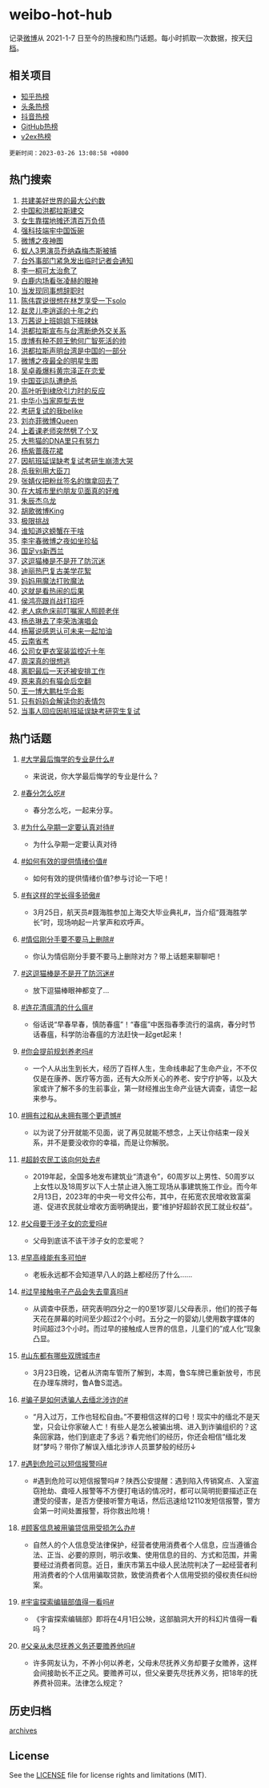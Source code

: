 # weibo-hot-hub

记录[微博](https://www.weibo.com)从 2021-1-7 日至今的热搜和热门话题。每小时抓取一次数据，按天[归档](archives)。

## 相关项目

- [知乎热榜](https://github.com/lonnyzhang423/zhihu-hot-hub)
- [头条热榜](https://github.com/lonnyzhang423/toutiao-hot-hub)
- [抖音热榜](https://github.com/lonnyzhang423/douyin-hot-hub)
- [GitHub热榜](https://github.com/lonnyzhang423/github-hot-hub)
- [v2ex热榜](https://github.com/lonnyzhang423/v2ex-hot-hub)


`更新时间：2023-03-26 13:08:58 +0800`

## 热门搜索

1. [共建美好世界的最大公约数](https://m.weibo.cn/search?containerid=100103type%3D1%26t%3D10%26q%3D%23%E5%85%B1%E5%BB%BA%E7%BE%8E%E5%A5%BD%E4%B8%96%E7%95%8C%E7%9A%84%E6%9C%80%E5%A4%A7%E5%85%AC%E7%BA%A6%E6%95%B0%23&stream_entry_id=51&isnewpage=1&extparam=seat%3D1%26c_type%3D51%26pos%3D0%26stream_entry_id%3D51%26cate%3D10103%26filter_type%3Drealtimehot%26dgr%3D0%26display_time%3D1679807336%26pre_seqid%3D16798073368230127680146&luicode=10000011&lfid=106003type%253D25%2526t%253D3%2526disable_hot%253D1%2526filter_type%253Drealtimehot)
1. [中国和洪都拉斯建交](https://m.weibo.cn/search?containerid=100103type%3D1%26t%3D10%26q%3D%23%E4%B8%AD%E5%9B%BD%E5%92%8C%E6%B4%AA%E9%83%BD%E6%8B%89%E6%96%AF%E5%BB%BA%E4%BA%A4%23&stream_entry_id=31&isnewpage=1&extparam=seat%3D1%26realpos%3D1%26band_rank%3D1%26q%3D%2523%25E4%25B8%25AD%25E5%259B%25BD%25E5%2592%258C%25E6%25B4%25AA%25E9%2583%25BD%25E6%258B%2589%25E6%2596%25AF%25E5%25BB%25BA%25E4%25BA%25A4%2523%26dgr%3D0%26flag%3D1%26stream_entry_id%3D31%26cate%3D5001%26pos%3D0%26c_type%3D31%26lcate%3D5001%26filter_type%3Drealtimehot%26display_time%3D1679807336%26pre_seqid%3D16798073368230127680146&luicode=10000011&lfid=106003type%253D25%2526t%253D3%2526disable_hot%253D1%2526filter_type%253Drealtimehot)
1. [女生靠摆地摊还清百万负债](https://m.weibo.cn/search?containerid=100103type%3D1%26t%3D10%26q%3D%23%E5%A5%B3%E7%94%9F%E9%9D%A0%E6%91%86%E5%9C%B0%E6%91%8A%E8%BF%98%E6%B8%85%E7%99%BE%E4%B8%87%E8%B4%9F%E5%80%BA%23&stream_entry_id=31&isnewpage=1&extparam=seat%3D1%26realpos%3D2%26band_rank%3D2%26q%3D%2523%25E5%25A5%25B3%25E7%2594%259F%25E9%259D%25A0%25E6%2591%2586%25E5%259C%25B0%25E6%2591%258A%25E8%25BF%2598%25E6%25B8%2585%25E7%2599%25BE%25E4%25B8%2587%25E8%25B4%259F%25E5%2580%25BA%2523%26dgr%3D0%26flag%3D0%26stream_entry_id%3D31%26cate%3D5001%26pos%3D1%26c_type%3D31%26lcate%3D5001%26filter_type%3Drealtimehot%26display_time%3D1679807336%26pre_seqid%3D16798073368230127680146&luicode=10000011&lfid=106003type%253D25%2526t%253D3%2526disable_hot%253D1%2526filter_type%253Drealtimehot)
1. [强科技端牢中国饭碗](https://m.weibo.cn/search?containerid=100103type%3D1%26t%3D10%26q%3D%23%E5%BC%BA%E7%A7%91%E6%8A%80%E7%AB%AF%E7%89%A2%E4%B8%AD%E5%9B%BD%E9%A5%AD%E7%A2%97%23&stream_entry_id=31&isnewpage=1&extparam=seat%3D1%26realpos%3D3%26band_rank%3D3%26q%3D%2523%25E5%25BC%25BA%25E7%25A7%2591%25E6%258A%2580%25E7%25AB%25AF%25E7%2589%25A2%25E4%25B8%25AD%25E5%259B%25BD%25E9%25A5%25AD%25E7%25A2%2597%2523%26dgr%3D0%26flag%3D0%26stream_entry_id%3D31%26cate%3D5001%26pos%3D2%26c_type%3D31%26lcate%3D5001%26filter_type%3Drealtimehot%26display_time%3D1679807336%26pre_seqid%3D16798073368230127680146&luicode=10000011&lfid=106003type%253D25%2526t%253D3%2526disable_hot%253D1%2526filter_type%253Drealtimehot)
1. [微博之夜神图](https://m.weibo.cn/search?containerid=100103type%3D1%26t%3D10%26q%3D%E5%BE%AE%E5%8D%9A%E4%B9%8B%E5%A4%9C%E7%A5%9E%E5%9B%BE&stream_entry_id=31&isnewpage=1&extparam=seat%3D1%26realpos%3D4%26band_rank%3D4%26q%3D%25E5%25BE%25AE%25E5%258D%259A%25E4%25B9%258B%25E5%25A4%259C%25E7%25A5%259E%25E5%259B%25BE%26dgr%3D0%26flag%3D16%26stream_entry_id%3D31%26cate%3D5001%26pos%3D3%26c_type%3D31%26lcate%3D5001%26filter_type%3Drealtimehot%26display_time%3D1679807336%26pre_seqid%3D16798073368230127680146&luicode=10000011&lfid=106003type%253D25%2526t%253D3%2526disable_hot%253D1%2526filter_type%253Drealtimehot)
1. [蚁人3男演员乔纳森梅杰斯被捕](https://m.weibo.cn/search?containerid=100103type%3D1%26t%3D10%26q%3D%23%E8%9A%81%E4%BA%BA3%E7%94%B7%E6%BC%94%E5%91%98%E4%B9%94%E7%BA%B3%E6%A3%AE%E6%A2%85%E6%9D%B0%E6%96%AF%E8%A2%AB%E6%8D%95%23&stream_entry_id=31&isnewpage=1&extparam=seat%3D1%26realpos%3D5%26band_rank%3D5%26q%3D%2523%25E8%259A%2581%25E4%25BA%25BA3%25E7%2594%25B7%25E6%25BC%2594%25E5%2591%2598%25E4%25B9%2594%25E7%25BA%25B3%25E6%25A3%25AE%25E6%25A2%2585%25E6%259D%25B0%25E6%2596%25AF%25E8%25A2%25AB%25E6%258D%2595%2523%26dgr%3D0%26flag%3D1%26stream_entry_id%3D31%26cate%3D5001%26pos%3D4%26c_type%3D31%26lcate%3D5001%26filter_type%3Drealtimehot%26display_time%3D1679807336%26pre_seqid%3D16798073368230127680146&luicode=10000011&lfid=106003type%253D25%2526t%253D3%2526disable_hot%253D1%2526filter_type%253Drealtimehot)
1. [台外事部门紧急发出临时记者会通知](https://m.weibo.cn/search?containerid=100103type%3D1%26t%3D10%26q%3D%23%E5%8F%B0%E5%A4%96%E4%BA%8B%E9%83%A8%E9%97%A8%E7%B4%A7%E6%80%A5%E5%8F%91%E5%87%BA%E4%B8%B4%E6%97%B6%E8%AE%B0%E8%80%85%E4%BC%9A%E9%80%9A%E7%9F%A5%23&stream_entry_id=31&isnewpage=1&extparam=seat%3D1%26realpos%3D6%26band_rank%3D6%26q%3D%2523%25E5%258F%25B0%25E5%25A4%2596%25E4%25BA%258B%25E9%2583%25A8%25E9%2597%25A8%25E7%25B4%25A7%25E6%2580%25A5%25E5%258F%2591%25E5%2587%25BA%25E4%25B8%25B4%25E6%2597%25B6%25E8%25AE%25B0%25E8%2580%2585%25E4%25BC%259A%25E9%2580%259A%25E7%259F%25A5%2523%26dgr%3D0%26flag%3D0%26stream_entry_id%3D31%26cate%3D5001%26pos%3D5%26c_type%3D31%26lcate%3D5001%26filter_type%3Drealtimehot%26display_time%3D1679807336%26pre_seqid%3D16798073368230127680146&luicode=10000011&lfid=106003type%253D25%2526t%253D3%2526disable_hot%253D1%2526filter_type%253Drealtimehot)
1. [李一桐可太治愈了](https://m.weibo.cn/search?containerid=100103type%3D1%26t%3D10%26q%3D%23%E6%9D%8E%E4%B8%80%E6%A1%90%E5%8F%AF%E5%A4%AA%E6%B2%BB%E6%84%88%E4%BA%86%23&stream_entry_id=31&isnewpage=1&extparam=seat%3D1%26band_rank%3D7%26filter_type%3Drealtimehot%26topic_ad%3D1%26adid%3D184023%26q%3D%2523%25E6%259D%258E%25E4%25B8%2580%25E6%25A1%2590%25E5%258F%25AF%25E5%25A4%25AA%25E6%25B2%25BB%25E6%2584%2588%25E4%25BA%2586%2523%26dgr%3D0%26pos%3D6%26stream_entry_id%3D31%26cate%3D5001%26c_type%3D31%26lcate%3D5001%26display_time%3D1679807336%26pre_seqid%3D16798073368230127680146&luicode=10000011&lfid=106003type%253D25%2526t%253D3%2526disable_hot%253D1%2526filter_type%253Drealtimehot)
1. [白鹿内场看张凌赫的眼神](https://m.weibo.cn/search?containerid=100103type%3D1%26t%3D10%26q%3D%23%E7%99%BD%E9%B9%BF%E5%86%85%E5%9C%BA%E7%9C%8B%E5%BC%A0%E5%87%8C%E8%B5%AB%E7%9A%84%E7%9C%BC%E7%A5%9E%23&stream_entry_id=31&isnewpage=1&extparam=seat%3D1%26realpos%3D7%26band_rank%3D7%26q%3D%2523%25E7%2599%25BD%25E9%25B9%25BF%25E5%2586%2585%25E5%259C%25BA%25E7%259C%258B%25E5%25BC%25A0%25E5%2587%258C%25E8%25B5%25AB%25E7%259A%2584%25E7%259C%25BC%25E7%25A5%259E%2523%26dgr%3D0%26flag%3D1%26stream_entry_id%3D31%26cate%3D5001%26pos%3D7%26c_type%3D31%26lcate%3D5001%26filter_type%3Drealtimehot%26display_time%3D1679807336%26pre_seqid%3D16798073368230127680146&luicode=10000011&lfid=106003type%253D25%2526t%253D3%2526disable_hot%253D1%2526filter_type%253Drealtimehot)
1. [当发现同事想辞职时](https://m.weibo.cn/search?containerid=100103type%3D1%26t%3D10%26q%3D%23%E5%BD%93%E5%8F%91%E7%8E%B0%E5%90%8C%E4%BA%8B%E6%83%B3%E8%BE%9E%E8%81%8C%E6%97%B6%23&stream_entry_id=31&isnewpage=1&extparam=seat%3D1%26realpos%3D8%26band_rank%3D8%26q%3D%2523%25E5%25BD%2593%25E5%258F%2591%25E7%258E%25B0%25E5%2590%258C%25E4%25BA%258B%25E6%2583%25B3%25E8%25BE%259E%25E8%2581%258C%25E6%2597%25B6%2523%26dgr%3D0%26flag%3D0%26stream_entry_id%3D31%26cate%3D5001%26pos%3D8%26c_type%3D31%26lcate%3D5001%26filter_type%3Drealtimehot%26display_time%3D1679807336%26pre_seqid%3D16798073368230127680146&luicode=10000011&lfid=106003type%253D25%2526t%253D3%2526disable_hot%253D1%2526filter_type%253Drealtimehot)
1. [陈伟霆说很想在林芝享受一下solo](https://m.weibo.cn/search?containerid=100103type%3D1%26t%3D10%26q%3D%23%E9%99%88%E4%BC%9F%E9%9C%86%E8%AF%B4%E5%BE%88%E6%83%B3%E5%9C%A8%E6%9E%97%E8%8A%9D%E4%BA%AB%E5%8F%97%E4%B8%80%E4%B8%8Bsolo%23&stream_entry_id=31&isnewpage=1&extparam=seat%3D1%26realpos%3D9%26band_rank%3D9%26q%3D%2523%25E9%2599%2588%25E4%25BC%259F%25E9%259C%2586%25E8%25AF%25B4%25E5%25BE%2588%25E6%2583%25B3%25E5%259C%25A8%25E6%259E%2597%25E8%258A%259D%25E4%25BA%25AB%25E5%258F%2597%25E4%25B8%2580%25E4%25B8%258Bsolo%2523%26dgr%3D0%26flag%3D1%26stream_entry_id%3D31%26cate%3D5001%26pos%3D9%26c_type%3D31%26lcate%3D5001%26filter_type%3Drealtimehot%26display_time%3D1679807336%26pre_seqid%3D16798073368230127680146&luicode=10000011&lfid=106003type%253D25%2526t%253D3%2526disable_hot%253D1%2526filter_type%253Drealtimehot)
1. [赵灵儿李逍遥的十年之约](https://m.weibo.cn/search?containerid=100103type%3D1%26t%3D10%26q%3D%E8%B5%B5%E7%81%B5%E5%84%BF%E6%9D%8E%E9%80%8D%E9%81%A5%E7%9A%84%E5%8D%81%E5%B9%B4%E4%B9%8B%E7%BA%A6&stream_entry_id=31&isnewpage=1&extparam=seat%3D1%26realpos%3D10%26band_rank%3D10%26q%3D%25E8%25B5%25B5%25E7%2581%25B5%25E5%2584%25BF%25E6%259D%258E%25E9%2580%258D%25E9%2581%25A5%25E7%259A%2584%25E5%258D%2581%25E5%25B9%25B4%25E4%25B9%258B%25E7%25BA%25A6%26dgr%3D0%26flag%3D16%26stream_entry_id%3D31%26cate%3D5001%26pos%3D10%26c_type%3D31%26lcate%3D5001%26filter_type%3Drealtimehot%26display_time%3D1679807336%26pre_seqid%3D16798073368230127680146&luicode=10000011&lfid=106003type%253D25%2526t%253D3%2526disable_hot%253D1%2526filter_type%253Drealtimehot)
1. [万茜说上班姐姐下班辣妹](https://m.weibo.cn/search?containerid=100103type%3D1%26t%3D10%26q%3D%23%E4%B8%87%E8%8C%9C%E8%AF%B4%E4%B8%8A%E7%8F%AD%E5%A7%90%E5%A7%90%E4%B8%8B%E7%8F%AD%E8%BE%A3%E5%A6%B9%23&stream_entry_id=31&isnewpage=1&extparam=seat%3D1%26realpos%3D11%26band_rank%3D11%26q%3D%2523%25E4%25B8%2587%25E8%258C%259C%25E8%25AF%25B4%25E4%25B8%258A%25E7%258F%25AD%25E5%25A7%2590%25E5%25A7%2590%25E4%25B8%258B%25E7%258F%25AD%25E8%25BE%25A3%25E5%25A6%25B9%2523%26dgr%3D0%26flag%3D1%26stream_entry_id%3D31%26cate%3D5001%26pos%3D11%26c_type%3D31%26lcate%3D5001%26filter_type%3Drealtimehot%26display_time%3D1679807336%26pre_seqid%3D16798073368230127680146&luicode=10000011&lfid=106003type%253D25%2526t%253D3%2526disable_hot%253D1%2526filter_type%253Drealtimehot)
1. [洪都拉斯宣布与台湾断绝外交关系](https://m.weibo.cn/search?containerid=100103type%3D1%26t%3D10%26q%3D%23%E6%B4%AA%E9%83%BD%E6%8B%89%E6%96%AF%E5%AE%A3%E5%B8%83%E4%B8%8E%E5%8F%B0%E6%B9%BE%E6%96%AD%E7%BB%9D%E5%A4%96%E4%BA%A4%E5%85%B3%E7%B3%BB%23&stream_entry_id=31&isnewpage=1&extparam=seat%3D1%26realpos%3D12%26band_rank%3D12%26q%3D%2523%25E6%25B4%25AA%25E9%2583%25BD%25E6%258B%2589%25E6%2596%25AF%25E5%25AE%25A3%25E5%25B8%2583%25E4%25B8%258E%25E5%258F%25B0%25E6%25B9%25BE%25E6%2596%25AD%25E7%25BB%259D%25E5%25A4%2596%25E4%25BA%25A4%25E5%2585%25B3%25E7%25B3%25BB%2523%26dgr%3D0%26flag%3D0%26stream_entry_id%3D31%26cate%3D5001%26pos%3D12%26c_type%3D31%26lcate%3D5001%26filter_type%3Drealtimehot%26display_time%3D1679807336%26pre_seqid%3D16798073368230127680146&luicode=10000011&lfid=106003type%253D25%2526t%253D3%2526disable_hot%253D1%2526filter_type%253Drealtimehot)
1. [庞博有种不顾王勉何广智死活的帅](https://m.weibo.cn/search?containerid=100103type%3D1%26t%3D10%26q%3D%23%E5%BA%9E%E5%8D%9A%E6%9C%89%E7%A7%8D%E4%B8%8D%E9%A1%BE%E7%8E%8B%E5%8B%89%E4%BD%95%E5%B9%BF%E6%99%BA%E6%AD%BB%E6%B4%BB%E7%9A%84%E5%B8%85%23&stream_entry_id=31&isnewpage=1&extparam=seat%3D1%26realpos%3D13%26band_rank%3D13%26q%3D%2523%25E5%25BA%259E%25E5%258D%259A%25E6%259C%2589%25E7%25A7%258D%25E4%25B8%258D%25E9%25A1%25BE%25E7%258E%258B%25E5%258B%2589%25E4%25BD%2595%25E5%25B9%25BF%25E6%2599%25BA%25E6%25AD%25BB%25E6%25B4%25BB%25E7%259A%2584%25E5%25B8%2585%2523%26dgr%3D0%26flag%3D1%26stream_entry_id%3D31%26cate%3D5001%26pos%3D13%26c_type%3D31%26lcate%3D5001%26filter_type%3Drealtimehot%26display_time%3D1679807336%26pre_seqid%3D16798073368230127680146&luicode=10000011&lfid=106003type%253D25%2526t%253D3%2526disable_hot%253D1%2526filter_type%253Drealtimehot)
1. [洪都拉斯声明台湾是中国的一部分](https://m.weibo.cn/search?containerid=100103type%3D1%26t%3D10%26q%3D%23%E6%B4%AA%E9%83%BD%E6%8B%89%E6%96%AF%E5%A3%B0%E6%98%8E%E5%8F%B0%E6%B9%BE%E6%98%AF%E4%B8%AD%E5%9B%BD%E7%9A%84%E4%B8%80%E9%83%A8%E5%88%86%23&stream_entry_id=31&isnewpage=1&extparam=seat%3D1%26realpos%3D14%26band_rank%3D14%26q%3D%2523%25E6%25B4%25AA%25E9%2583%25BD%25E6%258B%2589%25E6%2596%25AF%25E5%25A3%25B0%25E6%2598%258E%25E5%258F%25B0%25E6%25B9%25BE%25E6%2598%25AF%25E4%25B8%25AD%25E5%259B%25BD%25E7%259A%2584%25E4%25B8%2580%25E9%2583%25A8%25E5%2588%2586%2523%26dgr%3D0%26flag%3D1%26stream_entry_id%3D31%26cate%3D5001%26pos%3D14%26c_type%3D31%26lcate%3D5001%26filter_type%3Drealtimehot%26display_time%3D1679807336%26pre_seqid%3D16798073368230127680146&luicode=10000011&lfid=106003type%253D25%2526t%253D3%2526disable_hot%253D1%2526filter_type%253Drealtimehot)
1. [微博之夜最全的明星生图](https://m.weibo.cn/search?containerid=100103type%3D1%26t%3D10%26q%3D%23%E5%BE%AE%E5%8D%9A%E4%B9%8B%E5%A4%9C%E6%9C%80%E5%85%A8%E7%9A%84%E6%98%8E%E6%98%9F%E7%94%9F%E5%9B%BE%23&stream_entry_id=31&isnewpage=1&extparam=seat%3D1%26realpos%3D15%26band_rank%3D15%26adid%3D184112%26q%3D%2523%25E5%25BE%25AE%25E5%258D%259A%25E4%25B9%258B%25E5%25A4%259C%25E6%259C%2580%25E5%2585%25A8%25E7%259A%2584%25E6%2598%258E%25E6%2598%259F%25E7%2594%259F%25E5%259B%25BE%2523%26dgr%3D0%26flag%3D0%26stream_entry_id%3D31%26cate%3D5001%26pos%3D15%26c_type%3D31%26lcate%3D5001%26filter_type%3Drealtimehot%26display_time%3D1679807336%26pre_seqid%3D16798073368230127680146&luicode=10000011&lfid=106003type%253D25%2526t%253D3%2526disable_hot%253D1%2526filter_type%253Drealtimehot)
1. [吴卓羲爆料黄宗泽正在恋爱](https://m.weibo.cn/search?containerid=100103type%3D1%26t%3D10%26q%3D%23%E5%90%B4%E5%8D%93%E7%BE%B2%E7%88%86%E6%96%99%E9%BB%84%E5%AE%97%E6%B3%BD%E6%AD%A3%E5%9C%A8%E6%81%8B%E7%88%B1%23&stream_entry_id=31&isnewpage=1&extparam=seat%3D1%26realpos%3D16%26band_rank%3D16%26q%3D%2523%25E5%2590%25B4%25E5%258D%2593%25E7%25BE%25B2%25E7%2588%2586%25E6%2596%2599%25E9%25BB%2584%25E5%25AE%2597%25E6%25B3%25BD%25E6%25AD%25A3%25E5%259C%25A8%25E6%2581%258B%25E7%2588%25B1%2523%26dgr%3D0%26flag%3D0%26stream_entry_id%3D31%26cate%3D5001%26pos%3D16%26c_type%3D31%26lcate%3D5001%26filter_type%3Drealtimehot%26display_time%3D1679807336%26pre_seqid%3D16798073368230127680146&luicode=10000011&lfid=106003type%253D25%2526t%253D3%2526disable_hot%253D1%2526filter_type%253Drealtimehot)
1. [中国亚运队遭绝杀](https://m.weibo.cn/search?containerid=100103type%3D1%26t%3D10%26q%3D%23%E4%B8%AD%E5%9B%BD%E4%BA%9A%E8%BF%90%E9%98%9F%E9%81%AD%E7%BB%9D%E6%9D%80%23&stream_entry_id=31&isnewpage=1&extparam=seat%3D1%26realpos%3D17%26band_rank%3D17%26q%3D%2523%25E4%25B8%25AD%25E5%259B%25BD%25E4%25BA%259A%25E8%25BF%2590%25E9%2598%259F%25E9%2581%25AD%25E7%25BB%259D%25E6%259D%2580%2523%26dgr%3D0%26flag%3D0%26stream_entry_id%3D31%26cate%3D5001%26pos%3D17%26c_type%3D31%26lcate%3D5001%26filter_type%3Drealtimehot%26display_time%3D1679807336%26pre_seqid%3D16798073368230127680146&luicode=10000011&lfid=106003type%253D25%2526t%253D3%2526disable_hot%253D1%2526filter_type%253Drealtimehot)
1. [高叶听到棣欣引力时的反应](https://m.weibo.cn/search?containerid=100103type%3D1%26t%3D10%26q%3D%23%E9%AB%98%E5%8F%B6%E5%90%AC%E5%88%B0%E6%A3%A3%E6%AC%A3%E5%BC%95%E5%8A%9B%E6%97%B6%E7%9A%84%E5%8F%8D%E5%BA%94%23&stream_entry_id=31&isnewpage=1&extparam=seat%3D1%26realpos%3D18%26band_rank%3D18%26q%3D%2523%25E9%25AB%2598%25E5%258F%25B6%25E5%2590%25AC%25E5%2588%25B0%25E6%25A3%25A3%25E6%25AC%25A3%25E5%25BC%2595%25E5%258A%259B%25E6%2597%25B6%25E7%259A%2584%25E5%258F%258D%25E5%25BA%2594%2523%26dgr%3D0%26flag%3D0%26stream_entry_id%3D31%26cate%3D5001%26pos%3D18%26c_type%3D31%26lcate%3D5001%26filter_type%3Drealtimehot%26display_time%3D1679807336%26pre_seqid%3D16798073368230127680146&luicode=10000011&lfid=106003type%253D25%2526t%253D3%2526disable_hot%253D1%2526filter_type%253Drealtimehot)
1. [中华小当家原型去世](https://m.weibo.cn/search?containerid=100103type%3D1%26t%3D10%26q%3D%23%E4%B8%AD%E5%8D%8E%E5%B0%8F%E5%BD%93%E5%AE%B6%E5%8E%9F%E5%9E%8B%E5%8E%BB%E4%B8%96%23&stream_entry_id=31&isnewpage=1&extparam=seat%3D1%26realpos%3D19%26band_rank%3D19%26q%3D%2523%25E4%25B8%25AD%25E5%258D%258E%25E5%25B0%258F%25E5%25BD%2593%25E5%25AE%25B6%25E5%258E%259F%25E5%259E%258B%25E5%258E%25BB%25E4%25B8%2596%2523%26dgr%3D0%26flag%3D0%26stream_entry_id%3D31%26cate%3D5001%26pos%3D19%26c_type%3D31%26lcate%3D5001%26filter_type%3Drealtimehot%26display_time%3D1679807336%26pre_seqid%3D16798073368230127680146&luicode=10000011&lfid=106003type%253D25%2526t%253D3%2526disable_hot%253D1%2526filter_type%253Drealtimehot)
1. [考研复试的我belike](https://m.weibo.cn/search?containerid=100103type%3D1%26t%3D10%26q%3D%23%E8%80%83%E7%A0%94%E5%A4%8D%E8%AF%95%E7%9A%84%E6%88%91belike%23&stream_entry_id=31&isnewpage=1&extparam=seat%3D1%26realpos%3D20%26band_rank%3D20%26q%3D%2523%25E8%2580%2583%25E7%25A0%2594%25E5%25A4%258D%25E8%25AF%2595%25E7%259A%2584%25E6%2588%2591belike%2523%26dgr%3D0%26flag%3D0%26stream_entry_id%3D31%26cate%3D5001%26pos%3D20%26c_type%3D31%26lcate%3D5001%26filter_type%3Drealtimehot%26display_time%3D1679807336%26pre_seqid%3D16798073368230127680146&luicode=10000011&lfid=106003type%253D25%2526t%253D3%2526disable_hot%253D1%2526filter_type%253Drealtimehot)
1. [刘亦菲微博Queen](https://m.weibo.cn/search?containerid=100103type%3D1%26t%3D10%26q%3D%23%E5%88%98%E4%BA%A6%E8%8F%B2%E5%BE%AE%E5%8D%9AQueen%23&stream_entry_id=31&isnewpage=1&extparam=seat%3D1%26realpos%3D21%26band_rank%3D21%26q%3D%2523%25E5%2588%2598%25E4%25BA%25A6%25E8%258F%25B2%25E5%25BE%25AE%25E5%258D%259AQueen%2523%26dgr%3D0%26flag%3D2%26stream_entry_id%3D31%26cate%3D5001%26pos%3D21%26c_type%3D31%26lcate%3D5001%26filter_type%3Drealtimehot%26display_time%3D1679807336%26pre_seqid%3D16798073368230127680146&luicode=10000011&lfid=106003type%253D25%2526t%253D3%2526disable_hot%253D1%2526filter_type%253Drealtimehot)
1. [上着课老师突然劈了个叉](https://m.weibo.cn/search?containerid=100103type%3D1%26t%3D10%26q%3D%23%E4%B8%8A%E7%9D%80%E8%AF%BE%E8%80%81%E5%B8%88%E7%AA%81%E7%84%B6%E5%8A%88%E4%BA%86%E4%B8%AA%E5%8F%89%23&stream_entry_id=31&isnewpage=1&extparam=seat%3D1%26realpos%3D22%26band_rank%3D22%26q%3D%2523%25E4%25B8%258A%25E7%259D%2580%25E8%25AF%25BE%25E8%2580%2581%25E5%25B8%2588%25E7%25AA%2581%25E7%2584%25B6%25E5%258A%2588%25E4%25BA%2586%25E4%25B8%25AA%25E5%258F%2589%2523%26dgr%3D0%26flag%3D1%26stream_entry_id%3D31%26cate%3D5001%26pos%3D22%26c_type%3D31%26lcate%3D5001%26filter_type%3Drealtimehot%26display_time%3D1679807336%26pre_seqid%3D16798073368230127680146&luicode=10000011&lfid=106003type%253D25%2526t%253D3%2526disable_hot%253D1%2526filter_type%253Drealtimehot)
1. [大熊猫的DNA里只有努力](https://m.weibo.cn/search?containerid=100103type%3D1%26t%3D10%26q%3D%23%E5%A4%A7%E7%86%8A%E7%8C%AB%E7%9A%84DNA%E9%87%8C%E5%8F%AA%E6%9C%89%E5%8A%AA%E5%8A%9B%23&stream_entry_id=31&isnewpage=1&extparam=seat%3D1%26realpos%3D23%26band_rank%3D23%26q%3D%2523%25E5%25A4%25A7%25E7%2586%258A%25E7%258C%25AB%25E7%259A%2584DNA%25E9%2587%258C%25E5%258F%25AA%25E6%259C%2589%25E5%258A%25AA%25E5%258A%259B%2523%26dgr%3D0%26flag%3D0%26stream_entry_id%3D31%26cate%3D5001%26pos%3D23%26c_type%3D31%26lcate%3D5001%26filter_type%3Drealtimehot%26display_time%3D1679807336%26pre_seqid%3D16798073368230127680146&luicode=10000011&lfid=106003type%253D25%2526t%253D3%2526disable_hot%253D1%2526filter_type%253Drealtimehot)
1. [杨紫蔷薇花裙](https://m.weibo.cn/search?containerid=100103type%3D1%26t%3D10%26q%3D%23%E6%9D%A8%E7%B4%AB%E8%94%B7%E8%96%87%E8%8A%B1%E8%A3%99%23&stream_entry_id=31&isnewpage=1&extparam=seat%3D1%26realpos%3D24%26band_rank%3D24%26q%3D%2523%25E6%259D%25A8%25E7%25B4%25AB%25E8%2594%25B7%25E8%2596%2587%25E8%258A%25B1%25E8%25A3%2599%2523%26dgr%3D0%26flag%3D0%26stream_entry_id%3D31%26cate%3D5001%26pos%3D24%26c_type%3D31%26lcate%3D5001%26filter_type%3Drealtimehot%26display_time%3D1679807336%26pre_seqid%3D16798073368230127680146&luicode=10000011&lfid=106003type%253D25%2526t%253D3%2526disable_hot%253D1%2526filter_type%253Drealtimehot)
1. [因航班延误缺考复试考研生崩溃大哭](https://m.weibo.cn/search?containerid=100103type%3D1%26t%3D10%26q%3D%23%E5%9B%A0%E8%88%AA%E7%8F%AD%E5%BB%B6%E8%AF%AF%E7%BC%BA%E8%80%83%E5%A4%8D%E8%AF%95%E8%80%83%E7%A0%94%E7%94%9F%E5%B4%A9%E6%BA%83%E5%A4%A7%E5%93%AD%23&stream_entry_id=31&isnewpage=1&extparam=seat%3D1%26realpos%3D25%26band_rank%3D25%26q%3D%2523%25E5%259B%25A0%25E8%2588%25AA%25E7%258F%25AD%25E5%25BB%25B6%25E8%25AF%25AF%25E7%25BC%25BA%25E8%2580%2583%25E5%25A4%258D%25E8%25AF%2595%25E8%2580%2583%25E7%25A0%2594%25E7%2594%259F%25E5%25B4%25A9%25E6%25BA%2583%25E5%25A4%25A7%25E5%2593%25AD%2523%26dgr%3D0%26flag%3D2%26stream_entry_id%3D31%26cate%3D5001%26pos%3D25%26c_type%3D31%26lcate%3D5001%26filter_type%3Drealtimehot%26display_time%3D1679807336%26pre_seqid%3D16798073368230127680146&luicode=10000011&lfid=106003type%253D25%2526t%253D3%2526disable_hot%253D1%2526filter_type%253Drealtimehot)
1. [杀我别用大臣刀](https://m.weibo.cn/search?containerid=100103type%3D1%26t%3D10%26q%3D%23%E6%9D%80%E6%88%91%E5%88%AB%E7%94%A8%E5%A4%A7%E8%87%A3%E5%88%80%23&stream_entry_id=31&isnewpage=1&extparam=seat%3D1%26realpos%3D26%26band_rank%3D26%26q%3D%2523%25E6%259D%2580%25E6%2588%2591%25E5%2588%25AB%25E7%2594%25A8%25E5%25A4%25A7%25E8%2587%25A3%25E5%2588%2580%2523%26dgr%3D0%26flag%3D1%26stream_entry_id%3D31%26cate%3D5001%26pos%3D26%26c_type%3D31%26lcate%3D5001%26filter_type%3Drealtimehot%26display_time%3D1679807336%26pre_seqid%3D16798073368230127680146&luicode=10000011&lfid=106003type%253D25%2526t%253D3%2526disable_hot%253D1%2526filter_type%253Drealtimehot)
1. [张婧仪把粉丝签名的旗拿回去了](https://m.weibo.cn/search?containerid=100103type%3D1%26t%3D10%26q%3D%23%E5%BC%A0%E5%A9%A7%E4%BB%AA%E6%8A%8A%E7%B2%89%E4%B8%9D%E7%AD%BE%E5%90%8D%E7%9A%84%E6%97%97%E6%8B%BF%E5%9B%9E%E5%8E%BB%E4%BA%86%23&stream_entry_id=31&isnewpage=1&extparam=seat%3D1%26realpos%3D27%26band_rank%3D27%26q%3D%2523%25E5%25BC%25A0%25E5%25A9%25A7%25E4%25BB%25AA%25E6%258A%258A%25E7%25B2%2589%25E4%25B8%259D%25E7%25AD%25BE%25E5%2590%258D%25E7%259A%2584%25E6%2597%2597%25E6%258B%25BF%25E5%259B%259E%25E5%258E%25BB%25E4%25BA%2586%2523%26dgr%3D0%26flag%3D0%26stream_entry_id%3D31%26cate%3D5001%26pos%3D27%26c_type%3D31%26lcate%3D5001%26filter_type%3Drealtimehot%26display_time%3D1679807336%26pre_seqid%3D16798073368230127680146&luicode=10000011&lfid=106003type%253D25%2526t%253D3%2526disable_hot%253D1%2526filter_type%253Drealtimehot)
1. [在大城市里约朋友见面真的好难](https://m.weibo.cn/search?containerid=100103type%3D1%26t%3D10%26q%3D%23%E5%9C%A8%E5%A4%A7%E5%9F%8E%E5%B8%82%E9%87%8C%E7%BA%A6%E6%9C%8B%E5%8F%8B%E8%A7%81%E9%9D%A2%E7%9C%9F%E7%9A%84%E5%A5%BD%E9%9A%BE%23&stream_entry_id=31&isnewpage=1&extparam=seat%3D1%26realpos%3D28%26band_rank%3D28%26q%3D%2523%25E5%259C%25A8%25E5%25A4%25A7%25E5%259F%258E%25E5%25B8%2582%25E9%2587%258C%25E7%25BA%25A6%25E6%259C%258B%25E5%258F%258B%25E8%25A7%2581%25E9%259D%25A2%25E7%259C%259F%25E7%259A%2584%25E5%25A5%25BD%25E9%259A%25BE%2523%26dgr%3D0%26flag%3D1%26stream_entry_id%3D31%26cate%3D5001%26pos%3D28%26c_type%3D31%26lcate%3D5001%26filter_type%3Drealtimehot%26display_time%3D1679807336%26pre_seqid%3D16798073368230127680146&luicode=10000011&lfid=106003type%253D25%2526t%253D3%2526disable_hot%253D1%2526filter_type%253Drealtimehot)
1. [朱辰杰乌龙](https://m.weibo.cn/search?containerid=100103type%3D1%26t%3D10%26q%3D%23%E6%9C%B1%E8%BE%B0%E6%9D%B0%E4%B9%8C%E9%BE%99%23&stream_entry_id=31&isnewpage=1&extparam=seat%3D1%26realpos%3D29%26band_rank%3D29%26q%3D%2523%25E6%259C%25B1%25E8%25BE%25B0%25E6%259D%25B0%25E4%25B9%258C%25E9%25BE%2599%2523%26dgr%3D0%26flag%3D1%26stream_entry_id%3D31%26cate%3D5001%26pos%3D29%26c_type%3D31%26lcate%3D5001%26filter_type%3Drealtimehot%26display_time%3D1679807336%26pre_seqid%3D16798073368230127680146&luicode=10000011&lfid=106003type%253D25%2526t%253D3%2526disable_hot%253D1%2526filter_type%253Drealtimehot)
1. [胡歌微博King](https://m.weibo.cn/search?containerid=100103type%3D1%26t%3D10%26q%3D%23%E8%83%A1%E6%AD%8C%E5%BE%AE%E5%8D%9AKing%23&stream_entry_id=31&isnewpage=1&extparam=seat%3D1%26realpos%3D30%26band_rank%3D30%26q%3D%2523%25E8%2583%25A1%25E6%25AD%258C%25E5%25BE%25AE%25E5%258D%259AKing%2523%26dgr%3D0%26flag%3D0%26stream_entry_id%3D31%26cate%3D5001%26pos%3D30%26c_type%3D31%26lcate%3D5001%26filter_type%3Drealtimehot%26display_time%3D1679807336%26pre_seqid%3D16798073368230127680146&luicode=10000011&lfid=106003type%253D25%2526t%253D3%2526disable_hot%253D1%2526filter_type%253Drealtimehot)
1. [极限挑战](https://m.weibo.cn/search?containerid=100103type%3D1%26t%3D10%26q%3D%E6%9E%81%E9%99%90%E6%8C%91%E6%88%98&stream_entry_id=31&isnewpage=1&extparam=seat%3D1%26realpos%3D31%26band_rank%3D31%26q%3D%25E6%259E%2581%25E9%2599%2590%25E6%258C%2591%25E6%2588%2598%26dgr%3D0%26flag%3D0%26stream_entry_id%3D31%26cate%3D5001%26pos%3D31%26c_type%3D31%26lcate%3D5001%26filter_type%3Drealtimehot%26display_time%3D1679807336%26pre_seqid%3D16798073368230127680146&luicode=10000011&lfid=106003type%253D25%2526t%253D3%2526disable_hot%253D1%2526filter_type%253Drealtimehot)
1. [谁知道这螃蟹在干啥](https://m.weibo.cn/search?containerid=100103type%3D1%26t%3D10%26q%3D%23%E8%B0%81%E7%9F%A5%E9%81%93%E8%BF%99%E8%9E%83%E8%9F%B9%E5%9C%A8%E5%B9%B2%E5%95%A5%23&stream_entry_id=31&isnewpage=1&extparam=seat%3D1%26realpos%3D32%26band_rank%3D32%26q%3D%2523%25E8%25B0%2581%25E7%259F%25A5%25E9%2581%2593%25E8%25BF%2599%25E8%259E%2583%25E8%259F%25B9%25E5%259C%25A8%25E5%25B9%25B2%25E5%2595%25A5%2523%26dgr%3D0%26flag%3D1%26stream_entry_id%3D31%26cate%3D5001%26pos%3D32%26c_type%3D31%26lcate%3D5001%26filter_type%3Drealtimehot%26display_time%3D1679807336%26pre_seqid%3D16798073368230127680146&luicode=10000011&lfid=106003type%253D25%2526t%253D3%2526disable_hot%253D1%2526filter_type%253Drealtimehot)
1. [李宇春微博之夜如坐珍毡](https://m.weibo.cn/search?containerid=100103type%3D1%26t%3D10%26q%3D%23%E6%9D%8E%E5%AE%87%E6%98%A5%E5%BE%AE%E5%8D%9A%E4%B9%8B%E5%A4%9C%E5%A6%82%E5%9D%90%E7%8F%8D%E6%AF%A1%23&stream_entry_id=31&isnewpage=1&extparam=seat%3D1%26realpos%3D33%26band_rank%3D33%26q%3D%2523%25E6%259D%258E%25E5%25AE%2587%25E6%2598%25A5%25E5%25BE%25AE%25E5%258D%259A%25E4%25B9%258B%25E5%25A4%259C%25E5%25A6%2582%25E5%259D%2590%25E7%258F%258D%25E6%25AF%25A1%2523%26dgr%3D0%26flag%3D1%26stream_entry_id%3D31%26cate%3D5001%26pos%3D33%26c_type%3D31%26lcate%3D5001%26filter_type%3Drealtimehot%26display_time%3D1679807336%26pre_seqid%3D16798073368230127680146&luicode=10000011&lfid=106003type%253D25%2526t%253D3%2526disable_hot%253D1%2526filter_type%253Drealtimehot)
1. [国足vs新西兰](https://m.weibo.cn/search?containerid=100103type%3D1%26t%3D10%26q%3D%23%E5%9B%BD%E8%B6%B3vs%E6%96%B0%E8%A5%BF%E5%85%B0%23&stream_entry_id=31&isnewpage=1&extparam=seat%3D1%26realpos%3D34%26band_rank%3D34%26q%3D%2523%25E5%259B%25BD%25E8%25B6%25B3vs%25E6%2596%25B0%25E8%25A5%25BF%25E5%2585%25B0%2523%26dgr%3D0%26flag%3D0%26stream_entry_id%3D31%26cate%3D5001%26pos%3D34%26c_type%3D31%26lcate%3D5001%26filter_type%3Drealtimehot%26display_time%3D1679807336%26pre_seqid%3D16798073368230127680146&luicode=10000011&lfid=106003type%253D25%2526t%253D3%2526disable_hot%253D1%2526filter_type%253Drealtimehot)
1. [这逗猫棒是不是开了防沉迷](https://m.weibo.cn/search?containerid=100103type%3D1%26t%3D10%26q%3D%23%E8%BF%99%E9%80%97%E7%8C%AB%E6%A3%92%E6%98%AF%E4%B8%8D%E6%98%AF%E5%BC%80%E4%BA%86%E9%98%B2%E6%B2%89%E8%BF%B7%23&stream_entry_id=31&isnewpage=1&extparam=seat%3D1%26realpos%3D35%26band_rank%3D35%26q%3D%2523%25E8%25BF%2599%25E9%2580%2597%25E7%258C%25AB%25E6%25A3%2592%25E6%2598%25AF%25E4%25B8%258D%25E6%2598%25AF%25E5%25BC%2580%25E4%25BA%2586%25E9%2598%25B2%25E6%25B2%2589%25E8%25BF%25B7%2523%26dgr%3D0%26flag%3D1%26stream_entry_id%3D31%26cate%3D5001%26pos%3D35%26c_type%3D31%26lcate%3D5001%26filter_type%3Drealtimehot%26display_time%3D1679807336%26pre_seqid%3D16798073368230127680146&luicode=10000011&lfid=106003type%253D25%2526t%253D3%2526disable_hot%253D1%2526filter_type%253Drealtimehot)
1. [迪丽热巴复古美学花絮](https://m.weibo.cn/search?containerid=100103type%3D1%26t%3D10%26q%3D%23%E8%BF%AA%E4%B8%BD%E7%83%AD%E5%B7%B4%E5%A4%8D%E5%8F%A4%E7%BE%8E%E5%AD%A6%E8%8A%B1%E7%B5%AE%23&stream_entry_id=31&isnewpage=1&extparam=seat%3D1%26realpos%3D36%26band_rank%3D36%26q%3D%2523%25E8%25BF%25AA%25E4%25B8%25BD%25E7%2583%25AD%25E5%25B7%25B4%25E5%25A4%258D%25E5%258F%25A4%25E7%25BE%258E%25E5%25AD%25A6%25E8%258A%25B1%25E7%25B5%25AE%2523%26dgr%3D0%26flag%3D0%26stream_entry_id%3D31%26cate%3D5001%26pos%3D36%26c_type%3D31%26lcate%3D5001%26filter_type%3Drealtimehot%26display_time%3D1679807336%26pre_seqid%3D16798073368230127680146&luicode=10000011&lfid=106003type%253D25%2526t%253D3%2526disable_hot%253D1%2526filter_type%253Drealtimehot)
1. [妈妈用魔法打败魔法](https://m.weibo.cn/search?containerid=100103type%3D1%26t%3D10%26q%3D%23%E5%A6%88%E5%A6%88%E7%94%A8%E9%AD%94%E6%B3%95%E6%89%93%E8%B4%A5%E9%AD%94%E6%B3%95%23&stream_entry_id=31&isnewpage=1&extparam=seat%3D1%26realpos%3D37%26band_rank%3D37%26q%3D%2523%25E5%25A6%2588%25E5%25A6%2588%25E7%2594%25A8%25E9%25AD%2594%25E6%25B3%2595%25E6%2589%2593%25E8%25B4%25A5%25E9%25AD%2594%25E6%25B3%2595%2523%26dgr%3D0%26flag%3D0%26stream_entry_id%3D31%26cate%3D5001%26pos%3D37%26c_type%3D31%26lcate%3D5001%26filter_type%3Drealtimehot%26display_time%3D1679807336%26pre_seqid%3D16798073368230127680146&luicode=10000011&lfid=106003type%253D25%2526t%253D3%2526disable_hot%253D1%2526filter_type%253Drealtimehot)
1. [这就是看热闹的后果](https://m.weibo.cn/search?containerid=100103type%3D1%26t%3D10%26q%3D%23%E8%BF%99%E5%B0%B1%E6%98%AF%E7%9C%8B%E7%83%AD%E9%97%B9%E7%9A%84%E5%90%8E%E6%9E%9C%23&stream_entry_id=31&isnewpage=1&extparam=seat%3D1%26realpos%3D38%26band_rank%3D38%26q%3D%2523%25E8%25BF%2599%25E5%25B0%25B1%25E6%2598%25AF%25E7%259C%258B%25E7%2583%25AD%25E9%2597%25B9%25E7%259A%2584%25E5%2590%258E%25E6%259E%259C%2523%26dgr%3D0%26flag%3D1%26stream_entry_id%3D31%26cate%3D5001%26pos%3D38%26c_type%3D31%26lcate%3D5001%26filter_type%3Drealtimehot%26display_time%3D1679807336%26pre_seqid%3D16798073368230127680146&luicode=10000011&lfid=106003type%253D25%2526t%253D3%2526disable_hot%253D1%2526filter_type%253Drealtimehot)
1. [侯鸿亮跟肖战打招呼](https://m.weibo.cn/search?containerid=100103type%3D1%26t%3D10%26q%3D%23%E4%BE%AF%E9%B8%BF%E4%BA%AE%E8%B7%9F%E8%82%96%E6%88%98%E6%89%93%E6%8B%9B%E5%91%BC%23&stream_entry_id=31&isnewpage=1&extparam=seat%3D1%26realpos%3D39%26band_rank%3D39%26q%3D%2523%25E4%25BE%25AF%25E9%25B8%25BF%25E4%25BA%25AE%25E8%25B7%259F%25E8%2582%2596%25E6%2588%2598%25E6%2589%2593%25E6%258B%259B%25E5%2591%25BC%2523%26dgr%3D0%26flag%3D1%26stream_entry_id%3D31%26cate%3D5001%26pos%3D39%26c_type%3D31%26lcate%3D5001%26filter_type%3Drealtimehot%26display_time%3D1679807336%26pre_seqid%3D16798073368230127680146&luicode=10000011&lfid=106003type%253D25%2526t%253D3%2526disable_hot%253D1%2526filter_type%253Drealtimehot)
1. [老人病危床前叮嘱家人照顾老伴](https://m.weibo.cn/search?containerid=100103type%3D1%26t%3D10%26q%3D%23%E8%80%81%E4%BA%BA%E7%97%85%E5%8D%B1%E5%BA%8A%E5%89%8D%E5%8F%AE%E5%98%B1%E5%AE%B6%E4%BA%BA%E7%85%A7%E9%A1%BE%E8%80%81%E4%BC%B4%23&stream_entry_id=31&isnewpage=1&extparam=seat%3D1%26realpos%3D40%26band_rank%3D40%26q%3D%2523%25E8%2580%2581%25E4%25BA%25BA%25E7%2597%2585%25E5%258D%25B1%25E5%25BA%258A%25E5%2589%258D%25E5%258F%25AE%25E5%2598%25B1%25E5%25AE%25B6%25E4%25BA%25BA%25E7%2585%25A7%25E9%25A1%25BE%25E8%2580%2581%25E4%25BC%25B4%2523%26dgr%3D0%26flag%3D0%26stream_entry_id%3D31%26cate%3D5001%26pos%3D40%26c_type%3D31%26lcate%3D5001%26filter_type%3Drealtimehot%26display_time%3D1679807336%26pre_seqid%3D16798073368230127680146&luicode=10000011&lfid=106003type%253D25%2526t%253D3%2526disable_hot%253D1%2526filter_type%253Drealtimehot)
1. [杨丞琳去了李荣浩演唱会](https://m.weibo.cn/search?containerid=100103type%3D1%26t%3D10%26q%3D%E6%9D%A8%E4%B8%9E%E7%90%B3%E5%8E%BB%E4%BA%86%E6%9D%8E%E8%8D%A3%E6%B5%A9%E6%BC%94%E5%94%B1%E4%BC%9A&stream_entry_id=31&isnewpage=1&extparam=seat%3D1%26realpos%3D41%26band_rank%3D41%26q%3D%25E6%259D%25A8%25E4%25B8%259E%25E7%2590%25B3%25E5%258E%25BB%25E4%25BA%2586%25E6%259D%258E%25E8%258D%25A3%25E6%25B5%25A9%25E6%25BC%2594%25E5%2594%25B1%25E4%25BC%259A%26dgr%3D0%26flag%3D0%26stream_entry_id%3D31%26cate%3D5001%26pos%3D41%26c_type%3D31%26lcate%3D5001%26filter_type%3Drealtimehot%26display_time%3D1679807336%26pre_seqid%3D16798073368230127680146&luicode=10000011&lfid=106003type%253D25%2526t%253D3%2526disable_hot%253D1%2526filter_type%253Drealtimehot)
1. [杨幂说感恩认可未来一起加油](https://m.weibo.cn/search?containerid=100103type%3D1%26t%3D10%26q%3D%23%E6%9D%A8%E5%B9%82%E8%AF%B4%E6%84%9F%E6%81%A9%E8%AE%A4%E5%8F%AF%E6%9C%AA%E6%9D%A5%E4%B8%80%E8%B5%B7%E5%8A%A0%E6%B2%B9%23&stream_entry_id=31&isnewpage=1&extparam=seat%3D1%26realpos%3D42%26band_rank%3D42%26q%3D%2523%25E6%259D%25A8%25E5%25B9%2582%25E8%25AF%25B4%25E6%2584%259F%25E6%2581%25A9%25E8%25AE%25A4%25E5%258F%25AF%25E6%259C%25AA%25E6%259D%25A5%25E4%25B8%2580%25E8%25B5%25B7%25E5%258A%25A0%25E6%25B2%25B9%2523%26dgr%3D0%26flag%3D0%26stream_entry_id%3D31%26cate%3D5001%26pos%3D42%26c_type%3D31%26lcate%3D5001%26filter_type%3Drealtimehot%26display_time%3D1679807336%26pre_seqid%3D16798073368230127680146&luicode=10000011&lfid=106003type%253D25%2526t%253D3%2526disable_hot%253D1%2526filter_type%253Drealtimehot)
1. [云南省考](https://m.weibo.cn/search?containerid=100103type%3D1%26t%3D10%26q%3D%23%E4%BA%91%E5%8D%97%E7%9C%81%E8%80%83%23&stream_entry_id=31&isnewpage=1&extparam=seat%3D1%26realpos%3D43%26band_rank%3D43%26q%3D%2523%25E4%25BA%2591%25E5%258D%2597%25E7%259C%2581%25E8%2580%2583%2523%26dgr%3D0%26flag%3D0%26stream_entry_id%3D31%26cate%3D5001%26pos%3D43%26c_type%3D31%26lcate%3D5001%26filter_type%3Drealtimehot%26display_time%3D1679807336%26pre_seqid%3D16798073368230127680146&luicode=10000011&lfid=106003type%253D25%2526t%253D3%2526disable_hot%253D1%2526filter_type%253Drealtimehot)
1. [公司女更衣室装监控近十年](https://m.weibo.cn/search?containerid=100103type%3D1%26t%3D10%26q%3D%23%E5%85%AC%E5%8F%B8%E5%A5%B3%E6%9B%B4%E8%A1%A3%E5%AE%A4%E8%A3%85%E7%9B%91%E6%8E%A7%E8%BF%91%E5%8D%81%E5%B9%B4%23&stream_entry_id=31&isnewpage=1&extparam=seat%3D1%26realpos%3D44%26band_rank%3D44%26q%3D%2523%25E5%2585%25AC%25E5%258F%25B8%25E5%25A5%25B3%25E6%259B%25B4%25E8%25A1%25A3%25E5%25AE%25A4%25E8%25A3%2585%25E7%259B%2591%25E6%258E%25A7%25E8%25BF%2591%25E5%258D%2581%25E5%25B9%25B4%2523%26dgr%3D0%26flag%3D0%26stream_entry_id%3D31%26cate%3D5001%26pos%3D44%26c_type%3D31%26lcate%3D5001%26filter_type%3Drealtimehot%26display_time%3D1679807336%26pre_seqid%3D16798073368230127680146&luicode=10000011&lfid=106003type%253D25%2526t%253D3%2526disable_hot%253D1%2526filter_type%253Drealtimehot)
1. [周深真的很想逃](https://m.weibo.cn/search?containerid=100103type%3D1%26t%3D10%26q%3D%23%E5%91%A8%E6%B7%B1%E7%9C%9F%E7%9A%84%E5%BE%88%E6%83%B3%E9%80%83%23&stream_entry_id=31&isnewpage=1&extparam=seat%3D1%26realpos%3D45%26band_rank%3D45%26q%3D%2523%25E5%2591%25A8%25E6%25B7%25B1%25E7%259C%259F%25E7%259A%2584%25E5%25BE%2588%25E6%2583%25B3%25E9%2580%2583%2523%26dgr%3D0%26flag%3D0%26stream_entry_id%3D31%26cate%3D5001%26pos%3D45%26c_type%3D31%26lcate%3D5001%26filter_type%3Drealtimehot%26display_time%3D1679807336%26pre_seqid%3D16798073368230127680146&luicode=10000011&lfid=106003type%253D25%2526t%253D3%2526disable_hot%253D1%2526filter_type%253Drealtimehot)
1. [离职最后一天还被安排工作](https://m.weibo.cn/search?containerid=100103type%3D1%26t%3D10%26q%3D%23%E7%A6%BB%E8%81%8C%E6%9C%80%E5%90%8E%E4%B8%80%E5%A4%A9%E8%BF%98%E8%A2%AB%E5%AE%89%E6%8E%92%E5%B7%A5%E4%BD%9C%23&stream_entry_id=31&isnewpage=1&extparam=seat%3D1%26realpos%3D46%26band_rank%3D46%26q%3D%2523%25E7%25A6%25BB%25E8%2581%258C%25E6%259C%2580%25E5%2590%258E%25E4%25B8%2580%25E5%25A4%25A9%25E8%25BF%2598%25E8%25A2%25AB%25E5%25AE%2589%25E6%258E%2592%25E5%25B7%25A5%25E4%25BD%259C%2523%26dgr%3D0%26flag%3D0%26stream_entry_id%3D31%26cate%3D5001%26pos%3D46%26c_type%3D31%26lcate%3D5001%26filter_type%3Drealtimehot%26display_time%3D1679807336%26pre_seqid%3D16798073368230127680146&luicode=10000011&lfid=106003type%253D25%2526t%253D3%2526disable_hot%253D1%2526filter_type%253Drealtimehot)
1. [原来真的有猫会后空翻](https://m.weibo.cn/search?containerid=100103type%3D1%26t%3D10%26q%3D%23%E5%8E%9F%E6%9D%A5%E7%9C%9F%E7%9A%84%E6%9C%89%E7%8C%AB%E4%BC%9A%E5%90%8E%E7%A9%BA%E7%BF%BB%23&stream_entry_id=31&isnewpage=1&extparam=seat%3D1%26realpos%3D47%26band_rank%3D47%26q%3D%2523%25E5%258E%259F%25E6%259D%25A5%25E7%259C%259F%25E7%259A%2584%25E6%259C%2589%25E7%258C%25AB%25E4%25BC%259A%25E5%2590%258E%25E7%25A9%25BA%25E7%25BF%25BB%2523%26dgr%3D0%26flag%3D0%26stream_entry_id%3D31%26cate%3D5001%26pos%3D47%26c_type%3D31%26lcate%3D5001%26filter_type%3Drealtimehot%26display_time%3D1679807336%26pre_seqid%3D16798073368230127680146&luicode=10000011&lfid=106003type%253D25%2526t%253D3%2526disable_hot%253D1%2526filter_type%253Drealtimehot)
1. [王一博大鹏杜华合影](https://m.weibo.cn/search?containerid=100103type%3D1%26t%3D10%26q%3D%23%E7%8E%8B%E4%B8%80%E5%8D%9A%E5%A4%A7%E9%B9%8F%E6%9D%9C%E5%8D%8E%E5%90%88%E5%BD%B1%23&stream_entry_id=31&isnewpage=1&extparam=seat%3D1%26realpos%3D48%26band_rank%3D48%26q%3D%2523%25E7%258E%258B%25E4%25B8%2580%25E5%258D%259A%25E5%25A4%25A7%25E9%25B9%258F%25E6%259D%259C%25E5%258D%258E%25E5%2590%2588%25E5%25BD%25B1%2523%26dgr%3D0%26flag%3D0%26stream_entry_id%3D31%26cate%3D5001%26pos%3D48%26c_type%3D31%26lcate%3D5001%26filter_type%3Drealtimehot%26display_time%3D1679807336%26pre_seqid%3D16798073368230127680146&luicode=10000011&lfid=106003type%253D25%2526t%253D3%2526disable_hot%253D1%2526filter_type%253Drealtimehot)
1. [只有妈妈会解读你的表情包](https://m.weibo.cn/search?containerid=100103type%3D1%26t%3D10%26q%3D%23%E5%8F%AA%E6%9C%89%E5%A6%88%E5%A6%88%E4%BC%9A%E8%A7%A3%E8%AF%BB%E4%BD%A0%E7%9A%84%E8%A1%A8%E6%83%85%E5%8C%85%23&stream_entry_id=31&isnewpage=1&extparam=seat%3D1%26realpos%3D49%26band_rank%3D49%26q%3D%2523%25E5%258F%25AA%25E6%259C%2589%25E5%25A6%2588%25E5%25A6%2588%25E4%25BC%259A%25E8%25A7%25A3%25E8%25AF%25BB%25E4%25BD%25A0%25E7%259A%2584%25E8%25A1%25A8%25E6%2583%2585%25E5%258C%2585%2523%26dgr%3D0%26flag%3D0%26stream_entry_id%3D31%26cate%3D5001%26pos%3D49%26c_type%3D31%26lcate%3D5001%26filter_type%3Drealtimehot%26display_time%3D1679807336%26pre_seqid%3D16798073368230127680146&luicode=10000011&lfid=106003type%253D25%2526t%253D3%2526disable_hot%253D1%2526filter_type%253Drealtimehot)
1. [当事人回应因航班延误缺考研究生复试](https://m.weibo.cn/search?containerid=100103type%3D1%26t%3D10%26q%3D%23%E5%BD%93%E4%BA%8B%E4%BA%BA%E5%9B%9E%E5%BA%94%E5%9B%A0%E8%88%AA%E7%8F%AD%E5%BB%B6%E8%AF%AF%E7%BC%BA%E8%80%83%E7%A0%94%E7%A9%B6%E7%94%9F%E5%A4%8D%E8%AF%95%23&stream_entry_id=31&isnewpage=1&extparam=seat%3D1%26realpos%3D50%26band_rank%3D50%26q%3D%2523%25E5%25BD%2593%25E4%25BA%258B%25E4%25BA%25BA%25E5%259B%259E%25E5%25BA%2594%25E5%259B%25A0%25E8%2588%25AA%25E7%258F%25AD%25E5%25BB%25B6%25E8%25AF%25AF%25E7%25BC%25BA%25E8%2580%2583%25E7%25A0%2594%25E7%25A9%25B6%25E7%2594%259F%25E5%25A4%258D%25E8%25AF%2595%2523%26dgr%3D0%26flag%3D0%26stream_entry_id%3D31%26cate%3D5001%26pos%3D50%26c_type%3D31%26lcate%3D5001%26filter_type%3Drealtimehot%26display_time%3D1679807336%26pre_seqid%3D16798073368230127680146&luicode=10000011&lfid=106003type%253D25%2526t%253D3%2526disable_hot%253D1%2526filter_type%253Drealtimehot)

## 热门话题

1. [#大学最后悔学的专业是什么#](https://m.weibo.cn/search?containerid=231522type%3D1%26t%3D10%26q%3D%23%E5%A4%A7%E5%AD%A6%E6%9C%80%E5%90%8E%E6%82%94%E5%AD%A6%E7%9A%84%E4%B8%93%E4%B8%9A%E6%98%AF%E4%BB%80%E4%B9%88%23&stream_entry_id=128&isnewpage=1&extparam=seat%3D1%26pos%3D1-0-0%26cate%3D5004%26c_type%3D128%26unitid%3D1679731618527%26lcate%3D5004%26dgr%3D0%26display_time%3D1679807338%26pre_seqid%3D167980733815203076148&luicode=10000011&lfid=231648_-_4)
    - 来说说，你大学最后悔学的专业是什么？

1. [#春分怎么吃#](https://m.weibo.cn/search?containerid=231522type%3D1%26t%3D10%26q%3D%23%E6%98%A5%E5%88%86%E6%80%8E%E4%B9%88%E5%90%83%23&stream_entry_id=128&isnewpage=1&extparam=seat%3D1%26pos%3D1-0-1%26cate%3D5004%26c_type%3D128%26unitid%3D1679753202156%26lcate%3D5004%26dgr%3D0%26display_time%3D1679807338%26pre_seqid%3D167980733815203076148&luicode=10000011&lfid=231648_-_4)
    - 春分怎么吃，一起来分享。

1. [#为什么孕期一定要认真对待#](https://m.weibo.cn/search?containerid=231522type%3D1%26t%3D10%26q%3D%23%E4%B8%BA%E4%BB%80%E4%B9%88%E5%AD%95%E6%9C%9F%E4%B8%80%E5%AE%9A%E8%A6%81%E8%AE%A4%E7%9C%9F%E5%AF%B9%E5%BE%85%23&stream_entry_id=128&isnewpage=1&extparam=seat%3D1%26pos%3D1-0-2%26cate%3D5004%26c_type%3D128%26unitid%3D1679637127672%26lcate%3D5004%26dgr%3D0%26display_time%3D1679807338%26pre_seqid%3D167980733815203076148&luicode=10000011&lfid=231648_-_4)
    - 为什么孕期一定要认真对待

1. [#如何有效的提供情绪价值#](https://m.weibo.cn/search?containerid=231522type%3D1%26t%3D10%26q%3D%23%E5%A6%82%E4%BD%95%E6%9C%89%E6%95%88%E7%9A%84%E6%8F%90%E4%BE%9B%E6%83%85%E7%BB%AA%E4%BB%B7%E5%80%BC%23&stream_entry_id=128&isnewpage=1&extparam=seat%3D1%26pos%3D1-0-3%26cate%3D5004%26c_type%3D128%26unitid%3D1679664165650%26lcate%3D5004%26dgr%3D0%26display_time%3D1679807338%26pre_seqid%3D167980733815203076148&luicode=10000011&lfid=231648_-_4)
    - 如何有效的提供情绪价值?参与讨论一下吧！

1. [#有这样的学长得多骄傲#](https://m.weibo.cn/search?containerid=231522type%3D1%26t%3D10%26q%3D%23%E6%9C%89%E8%BF%99%E6%A0%B7%E7%9A%84%E5%AD%A6%E9%95%BF%E5%BE%97%E5%A4%9A%E9%AA%84%E5%82%B2%23&stream_entry_id=128&isnewpage=1&extparam=seat%3D1%26pos%3D1-0-4%26cate%3D5004%26c_type%3D128%26unitid%3D1679796071624%26lcate%3D5004%26dgr%3D0%26display_time%3D1679807338%26pre_seqid%3D167980733815203076148&luicode=10000011&lfid=231648_-_4)
    - 3月25日，航天员#聂海胜参加上海交大毕业典礼#，当介绍“聂海胜学长”时，现场响起一片掌声和欢呼声。

1. [#情侣刚分手要不要马上删除#](https://m.weibo.cn/search?containerid=231522type%3D1%26t%3D10%26q%3D%23%E6%83%85%E4%BE%A3%E5%88%9A%E5%88%86%E6%89%8B%E8%A6%81%E4%B8%8D%E8%A6%81%E9%A9%AC%E4%B8%8A%E5%88%A0%E9%99%A4%23&stream_entry_id=128&isnewpage=1&extparam=seat%3D1%26pos%3D1-0-5%26cate%3D5004%26c_type%3D128%26unitid%3D1679795461809%26lcate%3D5004%26dgr%3D0%26display_time%3D1679807338%26pre_seqid%3D167980733815203076148&luicode=10000011&lfid=231648_-_4)
    - 你认为情侣刚分手要不要马上删除对方？带上话题来聊聊吧！

1. [#这逗猫棒是不是开了防沉迷#](https://m.weibo.cn/search?containerid=231522type%3D1%26t%3D10%26q%3D%23%E8%BF%99%E9%80%97%E7%8C%AB%E6%A3%92%E6%98%AF%E4%B8%8D%E6%98%AF%E5%BC%80%E4%BA%86%E9%98%B2%E6%B2%89%E8%BF%B7%23&stream_entry_id=128&isnewpage=1&extparam=seat%3D1%26pos%3D1-0-6%26cate%3D5004%26c_type%3D128%26unitid%3D1679806601627%26lcate%3D5004%26dgr%3D0%26display_time%3D1679807338%26pre_seqid%3D167980733815203076148&luicode=10000011&lfid=231648_-_4)
    - 放下逗猫棒眼神都变了…

1. [#连花清瘟清的什么瘟#](https://m.weibo.cn/search?containerid=231522type%3D1%26t%3D10%26q%3D%23%E8%BF%9E%E8%8A%B1%E6%B8%85%E7%98%9F%E6%B8%85%E7%9A%84%E4%BB%80%E4%B9%88%E7%98%9F%23&stream_entry_id=128&isnewpage=1&extparam=seat%3D1%26pos%3D1-0-7%26cate%3D5004%26c_type%3D128%26unitid%3D1679657224692%26lcate%3D5004%26dgr%3D0%26display_time%3D1679807338%26pre_seqid%3D167980733815203076148&luicode=10000011&lfid=231648_-_4)
    - 俗话说“早春早春，慎防春瘟”！“春瘟”中医指春季流行的温病，春分时节话春瘟，科学防治春瘟的方法赶快一起get起来！

1. [#你会提前规划养老吗#](https://m.weibo.cn/search?containerid=231522type%3D1%26t%3D10%26q%3D%23%E4%BD%A0%E4%BC%9A%E6%8F%90%E5%89%8D%E8%A7%84%E5%88%92%E5%85%BB%E8%80%81%E5%90%97%23&stream_entry_id=128&isnewpage=1&extparam=seat%3D1%26pos%3D1-0-8%26cate%3D5004%26c_type%3D128%26unitid%3D1679670436244%26lcate%3D5004%26dgr%3D0%26display_time%3D1679807338%26pre_seqid%3D167980733815203076148&luicode=10000011&lfid=231648_-_4)
    - 一个人从出生到长大，经历了百样人生，生命线串起了生命产业，不不仅仅是在康养、医疗等方面，还有大众所关心的养老、安宁疗护等，以及大家或许了解不多的生前事业，第一财经推出生命产业链大调查，请您一起来参与。

1. [#拥有过和从未拥有哪个更遗憾#](https://m.weibo.cn/search?containerid=231522type%3D1%26t%3D10%26q%3D%23%E6%8B%A5%E6%9C%89%E8%BF%87%E5%92%8C%E4%BB%8E%E6%9C%AA%E6%8B%A5%E6%9C%89%E5%93%AA%E4%B8%AA%E6%9B%B4%E9%81%97%E6%86%BE%23&stream_entry_id=128&isnewpage=1&extparam=seat%3D1%26pos%3D1-0-9%26cate%3D5004%26c_type%3D128%26unitid%3D1679651841599%26lcate%3D5004%26dgr%3D0%26display_time%3D1679807338%26pre_seqid%3D167980733815203076148&luicode=10000011&lfid=231648_-_4)
    - 以为说了分开就能不见面，说了再见就能不想念，上天让你结束一段关系，并不是要没收你的幸福，而是让你解脱。

1. [#超龄农民工该向何处去#](https://m.weibo.cn/search?containerid=231522type%3D1%26t%3D10%26q%3D%23%E8%B6%85%E9%BE%84%E5%86%9C%E6%B0%91%E5%B7%A5%E8%AF%A5%E5%90%91%E4%BD%95%E5%A4%84%E5%8E%BB%23&stream_entry_id=128&isnewpage=1&extparam=seat%3D1%26pos%3D1-0-10%26cate%3D5004%26c_type%3D128%26unitid%3D1679790073064%26lcate%3D5004%26dgr%3D0%26display_time%3D1679807338%26pre_seqid%3D167980733815203076148&luicode=10000011&lfid=231648_-_4)
    - 2019年起，全国多地发布建筑业“清退令”，60周岁以上男性、50周岁以上女性以及18周岁以下人士禁止进入施工现场从事建筑施工作业。而今年2月13日，2023年的中央一号文件公布，其中，在拓宽农民增收致富渠道、促进农民就业增收方面明确提出，要“维护好超龄农民工就业权益”。

1. [#父母要干涉子女的恋爱吗#](https://m.weibo.cn/search?containerid=231522type%3D1%26t%3D10%26q%3D%23%E7%88%B6%E6%AF%8D%E8%A6%81%E5%B9%B2%E6%B6%89%E5%AD%90%E5%A5%B3%E7%9A%84%E6%81%8B%E7%88%B1%E5%90%97%23&stream_entry_id=128&isnewpage=1&extparam=seat%3D1%26pos%3D1-0-11%26cate%3D5004%26c_type%3D128%26unitid%3D1679650614170%26lcate%3D5004%26dgr%3D0%26display_time%3D1679807338%26pre_seqid%3D167980733815203076148&luicode=10000011&lfid=231648_-_4)
    - 父母到底该不该干涉子女的恋爱呢？

1. [#早高峰能有多可怕#](https://m.weibo.cn/search?containerid=231522type%3D1%26t%3D10%26q%3D%23%E6%97%A9%E9%AB%98%E5%B3%B0%E8%83%BD%E6%9C%89%E5%A4%9A%E5%8F%AF%E6%80%95%23&stream_entry_id=128&isnewpage=1&extparam=seat%3D1%26pos%3D1-0-12%26cate%3D5004%26c_type%3D128%26unitid%3D1679637436734%26lcate%3D5004%26dgr%3D0%26display_time%3D1679807338%26pre_seqid%3D167980733815203076148&luicode=10000011&lfid=231648_-_4)
    - 老板永远都不会知道早八人的路上都经历了什么......

1. [#过早接触电子产品会失去童真吗#](https://m.weibo.cn/search?containerid=231522type%3D1%26t%3D10%26q%3D%23%E8%BF%87%E6%97%A9%E6%8E%A5%E8%A7%A6%E7%94%B5%E5%AD%90%E4%BA%A7%E5%93%81%E4%BC%9A%E5%A4%B1%E5%8E%BB%E7%AB%A5%E7%9C%9F%E5%90%97%23&stream_entry_id=128&isnewpage=1&extparam=seat%3D1%26pos%3D1-0-13%26cate%3D5004%26c_type%3D128%26unitid%3D1679733114167%26lcate%3D5004%26dgr%3D0%26display_time%3D1679807338%26pre_seqid%3D167980733815203076148&luicode=10000011&lfid=231648_-_4)
    - 从调查中获悉，研究表明四分之一的0至1岁婴儿父母表示，他们的孩子每天花在屏幕的时间至少超过2个小时。五分之一的婴幼儿使用数字媒体的时间超过3个小时。而过早的接触成人世界的信息，儿童们的”成人化“现象凸显。

1. [#山东都有哪些双牌城市#](https://m.weibo.cn/search?containerid=231522type%3D1%26t%3D10%26q%3D%23%E5%B1%B1%E4%B8%9C%E9%83%BD%E6%9C%89%E5%93%AA%E4%BA%9B%E5%8F%8C%E7%89%8C%E5%9F%8E%E5%B8%82%23&stream_entry_id=128&isnewpage=1&extparam=seat%3D1%26pos%3D1-0-14%26cate%3D5004%26c_type%3D128%26unitid%3D1679665034457%26lcate%3D5004%26dgr%3D0%26display_time%3D1679807338%26pre_seqid%3D167980733815203076148&luicode=10000011&lfid=231648_-_4)
    - 3月23日晚，记者从济南车管所了解到，本周，鲁S车牌已重新放号，市民在办理车牌时，鲁A鲁S混选。

1. [#骗子是如何诱骗人去缅北涉诈的#](https://m.weibo.cn/search?containerid=231522type%3D1%26t%3D10%26q%3D%23%E9%AA%97%E5%AD%90%E6%98%AF%E5%A6%82%E4%BD%95%E8%AF%B1%E9%AA%97%E4%BA%BA%E5%8E%BB%E7%BC%85%E5%8C%97%E6%B6%89%E8%AF%88%E7%9A%84%23&stream_entry_id=128&isnewpage=1&extparam=seat%3D1%26pos%3D1-0-15%26cate%3D5004%26c_type%3D128%26unitid%3D1679639841262%26lcate%3D5004%26dgr%3D0%26display_time%3D1679807338%26pre_seqid%3D167980733815203076148&luicode=10000011&lfid=231648_-_4)
    - “月入过万，工作也轻松自由。”不要相信这样的口号！现实中的缅北不是天堂，只会让你家破人亡！有些人是怎么被骗出境、进入到诈骗组织的？这条回家路，他们到底走了多远？看完他们的经历，你还会相信“缅北发财”梦吗？带你了解误入缅北涉诈人员噩梦般的经历↓

1. [#遇到危险可以短信报警吗#](https://m.weibo.cn/search?containerid=231522type%3D1%26t%3D10%26q%3D%23%E9%81%87%E5%88%B0%E5%8D%B1%E9%99%A9%E5%8F%AF%E4%BB%A5%E7%9F%AD%E4%BF%A1%E6%8A%A5%E8%AD%A6%E5%90%97%23&stream_entry_id=128&isnewpage=1&extparam=seat%3D1%26pos%3D1-0-16%26cate%3D5004%26c_type%3D128%26unitid%3D1679806264964%26lcate%3D5004%26dgr%3D0%26display_time%3D1679807338%26pre_seqid%3D167980733815203076148&luicode=10000011&lfid=231648_-_4)
    - #遇到危险可以短信报警吗#？陕西公安提醒：遇到陷入传销窝点、入室盗窃抢劫、聋哑人报警等不方便打电话的情况时，都可以简明扼要描述正在遭受的侵害，是否方便接听警方电话，然后迅速给12110发短信报警，警方会第一时间处置报警，将你救出险境！

1. [#顾客信息被用骗贷信用受损怎么办#](https://m.weibo.cn/search?containerid=231522type%3D1%26t%3D10%26q%3D%23%E9%A1%BE%E5%AE%A2%E4%BF%A1%E6%81%AF%E8%A2%AB%E7%94%A8%E9%AA%97%E8%B4%B7%E4%BF%A1%E7%94%A8%E5%8F%97%E6%8D%9F%E6%80%8E%E4%B9%88%E5%8A%9E%23&stream_entry_id=128&isnewpage=1&extparam=seat%3D1%26pos%3D1-0-17%26cate%3D5004%26c_type%3D128%26unitid%3D1679800873571%26lcate%3D5004%26dgr%3D0%26display_time%3D1679807338%26pre_seqid%3D167980733815203076148&luicode=10000011&lfid=231648_-_4)
    - 自然人的个人信息受法律保护，经营者使用消费者个人信息，应当遵循合法、正当、必要的原则，明示收集、使用信息的目的、方式和范围，并需要经过消费者同意。近日，重庆市第五中级人民法院判决了一起经营者利用消费者的个人信用骗取贷款，致使消费者个人信用受损的侵权责任纠纷案。

1. [#宇宙探索编辑部值得一看吗#](https://m.weibo.cn/search?containerid=231522type%3D1%26t%3D10%26q%3D%23%E5%AE%87%E5%AE%99%E6%8E%A2%E7%B4%A2%E7%BC%96%E8%BE%91%E9%83%A8%E5%80%BC%E5%BE%97%E4%B8%80%E7%9C%8B%E5%90%97%23&stream_entry_id=128&isnewpage=1&extparam=seat%3D1%26pos%3D1-0-18%26cate%3D5004%26c_type%3D128%26unitid%3D1679790700653%26lcate%3D5004%26dgr%3D0%26display_time%3D1679807338%26pre_seqid%3D167980733815203076148&luicode=10000011&lfid=231648_-_4)
    - 《宇宙探索编辑部》即将在4月1日公映，这部脑洞大开的科幻片值得一看吗？

1. [#父亲从未尽抚养义务还要赡养他吗#](https://m.weibo.cn/search?containerid=231522type%3D1%26t%3D10%26q%3D%23%E7%88%B6%E4%BA%B2%E4%BB%8E%E6%9C%AA%E5%B0%BD%E6%8A%9A%E5%85%BB%E4%B9%89%E5%8A%A1%E8%BF%98%E8%A6%81%E8%B5%A1%E5%85%BB%E4%BB%96%E5%90%97%23&stream_entry_id=128&isnewpage=1&extparam=seat%3D1%26pos%3D1-0-19%26cate%3D5004%26c_type%3D128%26unitid%3D1679755915888%26lcate%3D5004%26dgr%3D0%26display_time%3D1679807338%26pre_seqid%3D167980733815203076148&luicode=10000011&lfid=231648_-_4)
    - 许多网友认为，不养小何以养老，父母未尽抚养义务却要子女赡养，这样会间接助长不正之风。要赡养可以，但父亲要先尽抚养义务，把18年的抚养费补回来。法律怎么规定？


## 历史归档

[archives](archives)

## License

See the [LICENSE](LICENSE) file for license rights and limitations (MIT).
